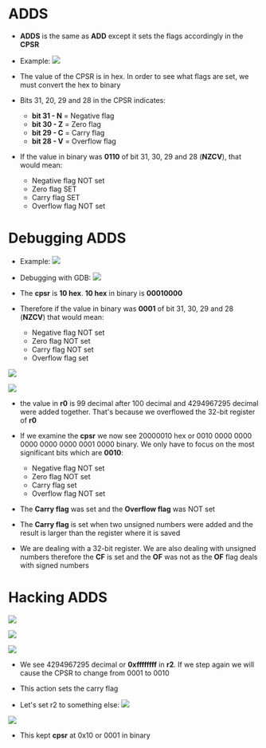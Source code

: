 # ADDS
- **ADDS** is the same as **ADD** except it sets the flags accordingly in the **CPSR**

- Example:
![](../Assets/adds-example.jpg)

- The value of the CPSR is in hex. In order to see what flags are set, we must convert the hex to binary
- Bits 31, 20, 29 and 28 in the CPSR indicates:
	- **bit 31 - N** = Negative flag
	- **bit 30 - Z** = Zero flag
	- **bit 29 - C** = Carry flag
	- **bit 28 - V** = Overflow flag

- If the value in binary was **0110** of bit 31, 30, 29 and 28 (**NZCV**), that would mean:
	- Negative flag NOT set
	- Zero flag SET
	- Carry flag SET
	- Overflow flag NOT set

# Debugging ADDS
- Example:
![](../Assets/adds-example.jpg)

- Debugging with GDB:
![](../Assets/adds-gdb.jpg)
- The **cpsr** is **10 hex**. **10 hex** in binary is **00010000**
- Therefore if the value in binary was **0001** of bit 31, 30, 29 and 28 (**NZCV**) that would mean:
	- Negative flag NOT set
	- Zero flag NOT set
	- Carry flag NOT set
	- Overflow flag set

![](../Assets/adds-gdb-2.jpg)

![](../Assets/add-gdb-3.jpg)
- the value in **r0** is 99 decimal after 100 decimal and 4294967295 decimal were added together. That's because we overflowed the 32-bit register of **r0**
- If we examine the **cpsr** we now see 20000010 hex or 0010 0000 0000 0000 0000 0000 0001 0000 binary. We only have to focus on the most significant bits which are **0010**:
	- Negative flag NOT set
	- Zero flag NOT set
	- Carry flag set
	- Overflow flag NOT set

- The **Carry flag** was set and the **Overflow flag** was NOT set
- The **Carry flag** is set when two unsigned numbers were added and the result is larger than the register where it is saved
- We are dealing with a 32-bit register. We are also dealing with unsigned numbers therefore the **CF** is set and the **OF** was not as the **OF** flag deals with signed numbers

# Hacking ADDS
![](../Assets/adds-example.jpg)

![](../Assets/adds-gdb.jpg)

![](../Assets/adds-gdb-hack-1.jpg)
- We see 4294967295 decimal or **0xffffffff** in **r2**. If we step again we will cause the CPSR to change from 0001 to 0010
- This action sets the carry flag

- Let's set r2 to something else:
![](../Assets/adds-gdb-hack-2.jpg)

![](../Assets/adds-gdb-hack-3.jpg)
- This kept **cpsr** at 0x10 or 0001 in binary